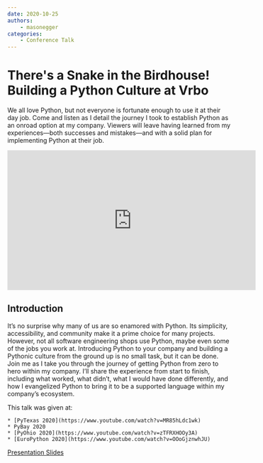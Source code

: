 ```yaml
---
date: 2020-10-25
authors:
    - masonegger
categories:
    - Conference Talk
---
```


# There's a Snake in the Birdhouse! Building a Python Culture at Vrbo

We all love Python, but not everyone is fortunate enough to use it
at their day job. Come and listen as I detail the journey I took to establish 
Python as an onroad option at my company. Viewers will leave having learned 
from my experiences—both successes and mistakes—and with a solid plan for 
implementing Python at their job.

<!-- more -->

<iframe width="560" height="315" src="https://www.youtube.com/embed/MR85hLdc1wk" frameborder="0" allow="accelerometer; autoplay; clipboard-write; encrypted-media; gyroscope; picture-in-picture" allowfullscreen></iframe>

## Introduction

It’s no surprise why many of us are so enamored with Python. Its simplicity, 
accessibility, and community make it a prime choice for many projects. However, 
not all software engineering shops use Python, maybe even some of the jobs you 
work at. Introducing Python to your company and building a Pythonic culture from 
the ground up is no small task, but it can be done. Join me as I take you 
through the journey of getting Python from zero to hero within my company. I’ll 
share the experience from start to finish, including what worked, what didn’t, 
what I would have done differently, and how I evangelized Python to bring it to 
be a supported language within my company’s ecosystem.

This talk was given at:

    * [PyTexas 2020](https://www.youtube.com/watch?v=MR85hLdc1wk)
    * PyBay 2020
    * [PyOhio 2020](https://www.youtube.com/watch?v=zTFRXHOOy3A)
    * [EuroPython 2020](https://www.youtube.com/watch?v=OOoGjznwhJU)

[Presentation Slides](docs/snake-birdhouse.pdf)    